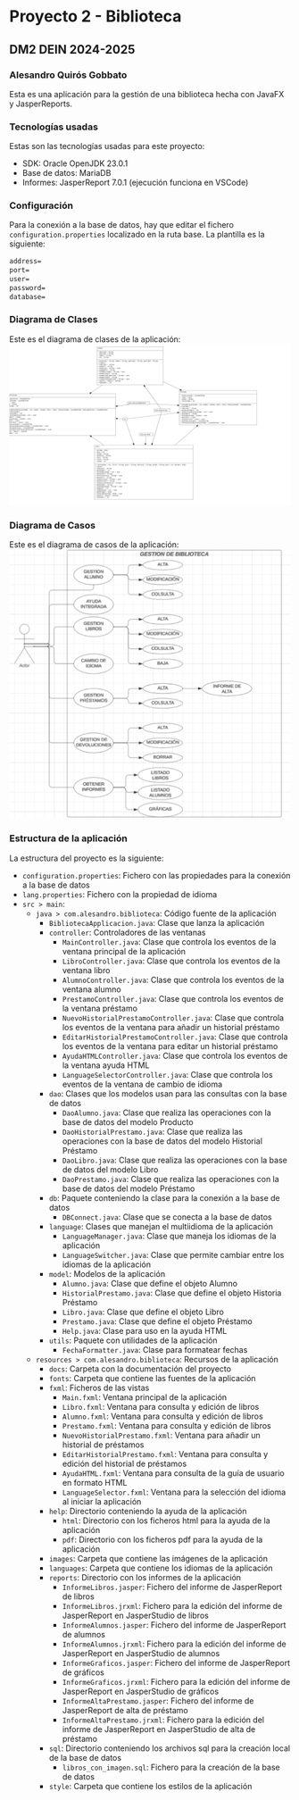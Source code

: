 # Proyecto 2 - Biblioteca
## DM2 DEIN 2024-2025
### Alesandro Quirós Gobbato

Esta es una aplicación para la gestión de una biblioteca hecha con JavaFX y JasperReports.

### Tecnologías usadas

Estas son las tecnologías usadas para este proyecto:
- SDK: Oracle OpenJDK 23.0.1
- Base de datos: MariaDB
- Informes: JasperReport 7.0.1 (ejecución funciona en VSCode)

### Configuración

Para la conexión a la base de datos, hay que editar el fichero `configuration.properties` localizado en la ruta base.
La plantilla es la siguiente:
```
address=
port=
user=
password=
database=
```

### Diagrama de Clases

Este es el diagrama de clases de la aplicación:
![Diagrama de Clases](https://github.com/AlesandroQG/DEINBiblioteca/blob/main/src/main/resources/com/alesandro/biblioteca/docs/DiagramaClases.png?raw=true)

### Diagrama de Casos

Este es el diagrama de casos de la aplicación:
![Diagrama de Casos](https://github.com/AlesandroQG/DEINBiblioteca/blob/main/src/main/resources/com/alesandro/biblioteca/docs/DiagramaCasos.png?raw=true)

### Estructura de la aplicación

La estructura del proyecto es la siguiente:
- `configuration.properties`: Fichero con las propiedades para la conexión a la base de datos
- `lang.properties`: Fichero con la propiedad de idioma
- `src > main`:
    - `java > com.alesandro.biblioteca`: Código fuente de la aplicación
        - `BibliotecaApplicacion.java`: Clase que lanza la aplicación
        - `controller`: Controladores de las ventanas
          - `MainController.java`: Clase que controla los eventos de la ventana principal de la aplicación
          - `LibroController.java`: Clase que controla los eventos de la ventana libro
          - `AlumnoController.java`: Clase que controla los eventos de la ventana alumno
          - `PrestamoController.java`: Clase que controla los eventos de la ventana préstamo
          - `NuevoHistorialPrestamoController.java`: Clase que controla los eventos de la ventana para añadir un historial préstamo
          - `EditarHistorialPrestamoController.java`: Clase que controla los eventos de la ventana para editar un historial préstamo
          - `AyudaHTMLController.java`: Clase que controla los eventos de la ventana ayuda HTML
          - `LanguageSelectorController.java`: Clase que controla los eventos de la ventana de cambio de idioma
        - `dao`: Clases que los modelos usan para las consultas con la base de datos
          - `DaoAlumno.java`: Clase que realiza las operaciones con la base de datos del modelo Producto
          - `DaoHistorialPrestamo.java`: Clase que realiza las operaciones con la base de datos del modelo Historial Préstamo
          - `DaoLibro.java`: Clase que realiza las operaciones con la base de datos del modelo Libro
          - `DaoPrestamo.java`: Clase que realiza las operaciones con la base de datos del modelo Préstamo
        - `db`: Paquete conteniendo la clase para la conexión a la base de datos
          - `DBConnect.java`: Clase que se conecta a la base de datos
        - `language`: Clases que manejan el multiidioma de la aplicación
          - `LanguageManager.java`: Clase que maneja los idiomas de la aplicación
          - `LanguageSwitcher.java`: Clase que permite cambiar entre los idiomas de la aplicación
        - `model`: Modelos de la aplicación
          - `Alumno.java`: Clase que define el objeto Alumno
          - `HistorialPrestamo.java`: Clase que define el objeto Historia Préstamo
          - `Libro.java`: Clase que define el objeto Libro
          - `Prestamo.java`: Clase que define el objeto Préstamo
          - `Help.java`: Clase para uso en la ayuda HTML
        - `utils`: Paquete con utilidades de la aplicación
          - `FechaFormatter.java`: Clase para formatear fechas
    - `resources > com.alesandro.biblioteca`: Recursos de la aplicación
        - `docs`: Carpeta con la documentación del proyecto
        - `fonts`: Carpeta que contiene las fuentes de la aplicación
        - `fxml`: Ficheros de las vistas
          - `Main.fxml`: Ventana principal de la aplicación
          - `Libro.fxml`: Ventana para consulta y edición de libros
          - `Alumno.fxml`: Ventana para consulta y edición de libros
          - `Prestamo.fxml`: Ventana para consulta y edición de libros
          - `NuevoHistorialPrestamo.fxml`: Ventana para añadir un historial de préstamos
          - `EditarHistorialPrestamo.fxml`: Ventana para consulta y edición del historial de préstamos
          - `AyudaHTML.fxml`: Ventana para consulta de la guía de usuario en formato HTML
          - `LanguageSelector.fxml`: Ventana para la selección del idioma al iniciar la aplicación
        - `help`: Directorio conteniendo la ayuda de la aplicación
          - `html`: Directorio con los ficheros html para la ayuda de la aplicación
          - `pdf`: Directorio con los ficheros pdf para la ayuda de la aplicación
        - `images`: Carpeta que contiene las imágenes de la aplicación
        - `languages`: Carpeta que contiene los idiomas de la aplicación
        - `reports`: Directorio con los informes de la aplicación
          - `InformeLibros.jasper`: Fichero del informe de JasperReport de libros
          - `InformeLibros.jrxml`: Fichero para la edición del informe de JasperReport en JasperStudio de libros
          - `InformeAlumnos.jasper`: Fichero del informe de JasperReport de alumnos
          - `InformeAlumnos.jrxml`: Fichero para la edición del informe de JasperReport en JasperStudio de alumnos
          - `InformeGraficos.jasper`: Fichero del informe de JasperReport de gráficos
          - `InformeGraficos.jrxml`: Fichero para la edición del informe de JasperReport en JasperStudio de gráficos
          - `InformeAltaPrestamo.jasper`: Fichero del informe de JasperReport de alta de préstamo
          - `InformeAltaPrestamo.jrxml`: Fichero para la edición del informe de JasperReport en JasperStudio de alta de préstamo
        - `sql`: Directorio conteniendo los archivos sql para la creación local de la base de datos
          - `libros_con_imagen.sql`: Fichero para la creación de la base de datos
        - `style`: Carpeta que contiene los estilos de la aplicación
